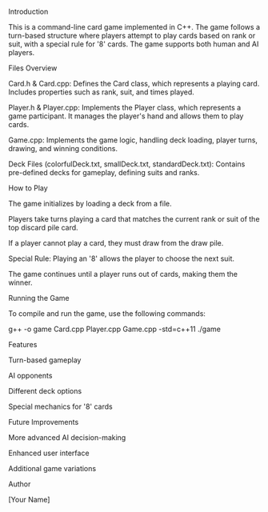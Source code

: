 Introduction

This is a command-line card game implemented in C++. The game follows a turn-based structure where players attempt to play cards based on rank or suit, with a special rule for '8' cards. The game supports both human and AI players.

Files Overview

Card.h & Card.cpp: Defines the Card class, which represents a playing card. Includes properties such as rank, suit, and times played.

Player.h & Player.cpp: Implements the Player class, which represents a game participant. It manages the player's hand and allows them to play cards.

Game.cpp: Implements the game logic, handling deck loading, player turns, drawing, and winning conditions.

Deck Files (colorfulDeck.txt, smallDeck.txt, standardDeck.txt): Contains pre-defined decks for gameplay, defining suits and ranks.

How to Play

The game initializes by loading a deck from a file.

Players take turns playing a card that matches the current rank or suit of the top discard pile card.

If a player cannot play a card, they must draw from the draw pile.

Special Rule: Playing an '8' allows the player to choose the next suit.

The game continues until a player runs out of cards, making them the winner.

Running the Game

To compile and run the game, use the following commands:

 g++ -o game Card.cpp Player.cpp Game.cpp -std=c++11
 ./game

Features

Turn-based gameplay

AI opponents

Different deck options

Special mechanics for '8' cards

Future Improvements

More advanced AI decision-making

Enhanced user interface

Additional game variations

Author

[Your Name]

